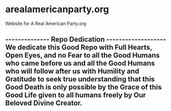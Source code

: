 # arealamericanparty.org
Website for A Real American Party.org

-------------- Repo Dedication -------------------
We dedicate this Good Repo 
with Full Hearts,
Open Eyes, 
and no Fear to
all the Good Humans who came before us and 
all the Good Humans who will follow after us 
with Humility and Gratitude to seek true understanding
that this Good Death is only possible by 
the Grace of this Good Life given to all humans
freely by Our Beloved Divine Creator.
--------------------------------------------------
